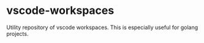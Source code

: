 # vscode-workspaces
Utility repository of vscode workspaces. This is especially useful for golang projects.
